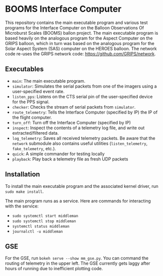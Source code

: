 # BOOMS Interface Computer

This repository contains the main executable program and various test programs for the Interface Computer on the Balloon Observations Of Microburst Scales (BOOMS) ballon project.
The main executable program is based heavily on the analogous program for the Aspect Computer on the GRIPS balloon, which in turn was based on the analogous program for the Solar Aspect System (SAS) computer on the HEROES balloon.
The network code re-uses the GRIPS network code: https://github.com/GRIPS/network.

## Executables
* `main`: The main executable program.
* `simulator`: Simulates the serial packets from one of the imagers using a user-specified event rate.
* `listen_pps`: Listens on the CTS serial pin of the user-specified device for the PPS signal.
* `checker`: Checks the stream of serial packets from `simulator`. 
* `route_telemetry`: Tells the Interface Computer (specified by IP) the IP of the flight computer.
* `turn_off`: Turn off the Interface Computer (specified by IP)
* `inspect`: Inspect the contents of a telemetry log file, and write out extracted/filtered data.
* `log_telemetry`: Saves all received telemetry packets.
  Be aware that the `network` submodule also contains useful utilities (`listen_telemetry`, `fake_telemetry`, etc.).
* `quick`: A simple commander for testing locally
* `playback`: Play back a telemetry file as fresh UDP packets

## Installation
To install the main executable program and the associated kernel driver, run `sudo make install`.

The main program runs as a service.
Here are commands for interacting with the service:
* `sudo systemctl start middleman`
* `sudo systemctl stop middleman`
* `systemctl status middleman`
* `journalctl -u middleman`

## GSE
For the GSE, run `bokeh serve --show mm_gse.py`.
You can command the routing of telemetry in the upper left.
The GSE currently gets laggy after hours of running due to inefficient plotting code.
